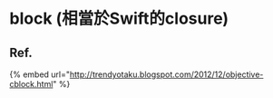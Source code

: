 # block \(相當於Swift的closure\)

## Ref.

{% embed url="http://trendyotaku.blogspot.com/2012/12/objective-cblock.html" %}



